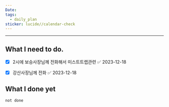 ```yaml
---
Date: 
tags:
  - daily_plan
sticker: lucide//calendar-check
---
```

---
## What I need to do.


- [x] 2시에 보승사장님께 전화해서 미스트트랩관련 ✅ 2023-12-18
- [x] 강산사장님께 전화 ✅ 2023-12-18



## What I done yet
```tasks
not done
```
